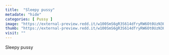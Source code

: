 ```yaml
---
title:  "Sleepy pussy"
metadate: "hide"
categories: [ Pussy ]
image: "https://external-preview.redd.it/w100SmS6gR3S614dfryRW6Ot0UzN3OTIf8QECgMbQE8.jpg?auto=webp&s=74753d116116317d40b94f0301e4d3ac94b3c64c"
thumb: "https://external-preview.redd.it/w100SmS6gR3S614dfryRW6Ot0UzN3OTIf8QECgMbQE8.jpg?width=1080&crop=smart&auto=webp&s=ad8e684bd96a95d28a429e6030da8884e74ed5b0"
visit: ""
---
```

Sleepy pussy
